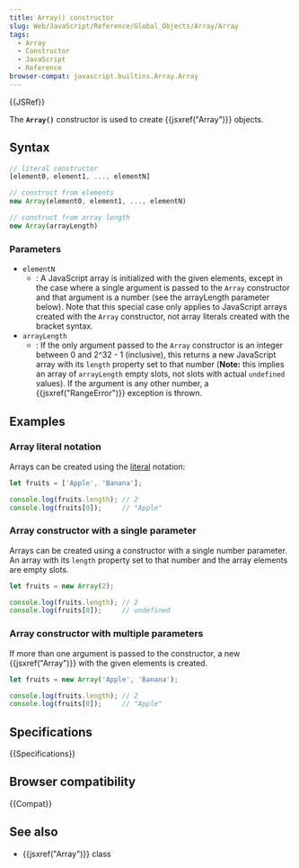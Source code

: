 ```yaml
---
title: Array() constructor
slug: Web/JavaScript/Reference/Global_Objects/Array/Array
tags:
  - Array
  - Constructor
  - JavaScript
  - Reference
browser-compat: javascript.builtins.Array.Array
---
```

{{JSRef}}

The **`Array()`** constructor is used to create {{jsxref("Array")}}
objects.

## Syntax

```js
// literal constructor
[element0, element1, ..., elementN]

// construct from elements
new Array(element0, element1, ..., elementN)

// construct from array length
new Array(arrayLength)
```

### Parameters

- `elementN`
  - : A JavaScript array is initialized with the given elements, except in the
    case where a single argument is passed to the `Array` constructor and that
    argument is a number (see the arrayLength parameter below). Note that this
    special case only applies to JavaScript arrays created with the `Array`
    constructor, not array literals created with the bracket syntax.
- `arrayLength`
  - : If the only argument passed to the `Array` constructor is an integer
    between 0 and 2^32 - 1 (inclusive), this returns a new JavaScript array with
    its `length` property set to that number (**Note:** this implies an array of
    `arrayLength` empty slots, not slots with actual `undefined` values). If the
    argument is any other number, a {{jsxref("RangeError")}} exception
    is thrown.

## Examples

### Array literal notation

Arrays can be created using the
[literal](/en-US/docs/Web/JavaScript/Reference/Lexical_grammar#Array_literals)
notation:

```js
let fruits = ['Apple', 'Banana'];

console.log(fruits.length); // 2
console.log(fruits[0]);     // "Apple"
```

### Array constructor with a single parameter

Arrays can be created using a constructor with a single number parameter. An
array with its `length` property set to that number and the array elements are
empty slots.

```js
let fruits = new Array(2);

console.log(fruits.length); // 2
console.log(fruits[0]);     // undefined
```

### Array constructor with multiple parameters

If more than one argument is passed to the constructor, a new
{{jsxref("Array")}} with the given elements is created.

```js
let fruits = new Array('Apple', 'Banana');

console.log(fruits.length); // 2
console.log(fruits[0]);     // "Apple"
```

## Specifications

{{Specifications}}

## Browser compatibility

{{Compat}}

## See also

- {{jsxref("Array")}} class
